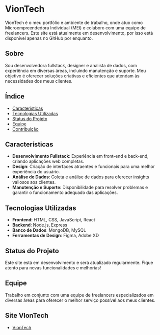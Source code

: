 # VionTech

VionTech é o meu portfólio e ambiente de trabalho, onde atuo como Microempreendedora Individual (MEI) e colaboro com uma equipe de freelancers. Este site está atualmente em desenvolvimento, por isso está disponível apenas no GitHub por enquanto.

## Sobre

Sou desenvolvedora fullstack, designer e analista de dados, com experiência em diversas áreas, incluindo manutenção e suporte. Meu objetivo é oferecer soluções criativas e eficientes que atendam às necessidades dos meus clientes.

## Índice

- [Características](#características)
- [Tecnologias Utilizadas](#tecnologias-utilizadas)
- [Status do Projeto](#status-do-projeto)
- [Equipe](#equipe)
- [Contribuição](#contribuição)

## Características

- **Desenvolvimento Fullstack**: Experiência em front-end e back-end, criando aplicações web completas.
- **Design**: Criação de interfaces atraentes e funcionais para uma melhor experiência do usuário.
- **Análise de Dados**: Coleta e análise de dados para oferecer insights valiosos aos clientes.
- **Manutenção e Suporte**: Disponibilidade para resolver problemas e garantir o funcionamento adequado das aplicações.

## Tecnologias Utilizadas

- **Frontend**: HTML, CSS, JavaScript, React
- **Backend**: Node.js, Express
- **Banco de Dados**: MongoDB, MySQL
- **Ferramentas de Design**: Figma, Adobe XD

## Status do Projeto

Este site está em desenvolvimento e será atualizado regularmente. Fique atento para novas funcionalidades e melhorias!

## Equipe

Trabalho em conjunto com uma equipe de freelancers especializados em diversas áreas para oferecer o melhor serviço possível aos meus clientes.

## Site VIonTech

- [VionTech](https://futura-programadora.github.io/VionTech-ofc/)

